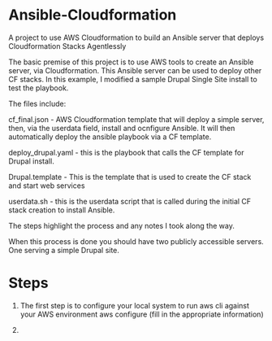 # Ansible-Cloudformation
A project to use AWS Cloudformation to build an Ansible server that deploys Cloudformation Stacks Agentlessly

The basic premise of this project is to use AWS tools to create an Ansible server, via Cloudformation. This 
Ansible server can be used to deploy other CF stacks.  In this example, I modified a sample Drupal Single Site install to test the 
playbook.

The files include:

cf_final.json - AWS Cloudformation template that will deploy a simple server, then, via the userdata field, install and ocnfigure Ansible. It will then automatically deploy the ansible playbook via a CF template.

deploy_drupal.yaml - this is the playbook that calls the CF template for Drupal install.

Drupal.template - This is the template that is used to create the CF stack and start web services

userdata.sh - this is the userdata script that is called during the initial CF stack creation to install Ansible.


The steps highlight the process and any notes I took along the way.

When this process is done you should have two publicly accessible servers. One serving a simple Drupal site.


# Steps

1. The first step is to configure your local system to run aws cli against your AWS environment
aws configure (fill in the appropriate information)

2. 
